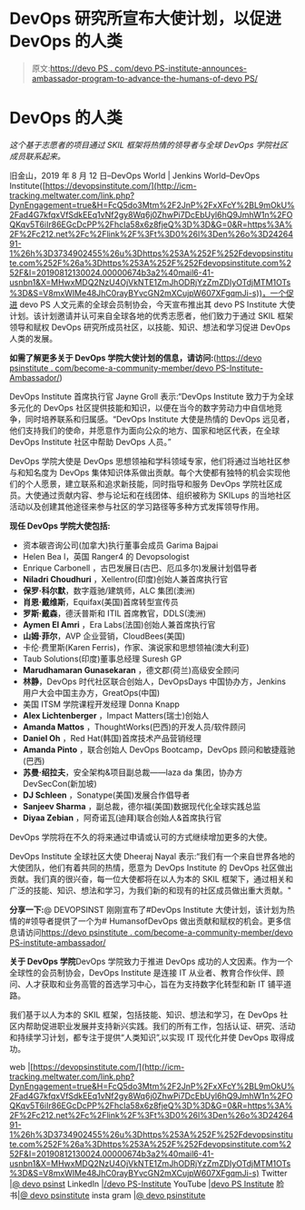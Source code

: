 # DevOps 研究所宣布大使计划，以促进 DevOps 的人类

> 原文:[https://devo PS . com/devo PS-institute-announces-ambassador-program-to-advance-the-humans-of-devo PS/](https://devops.com/devops-institute-announces-ambassador-program-to-advance-the-humans-of-devops/)

# DevOps 的人类

*这个基于志愿者的项目通过 SKIL 框架将热情的领导者与全球 DevOps 学院社区成员联系起来。*

旧金山，2019 年 8 月 12 日–DevOps World | Jenkins World–DevOps Institute([https://devopsinstitute.com/](http://icm-tracking.meltwater.com/link.php?DynEngagement=true&H=FcQ5do3Mtm%2F2JnP%2FxXFcY%2BL9mOkU%2Fad4G7kfqxVfSdkEEq1vNf2gy8Wq6j0ZhwPi7DcEbUyl6hQ9JmhW1n%2FOQKqv5T6iIr86EGcDcPP%2FhcIa58x6z8fjeQ%3D%3D&G=0&R=https%3A%2F%2Fc212.net%2Fc%2Flink%2F%3Ft%3D0%26l%3Den%26o%3D2426491-1%26h%3D3734902455%26u%3Dhttps%253A%252F%252Fdevopsinstitute.com%252F%26a%3Dhttps%253A%252F%252Fdevopsinstitute.com%252F&I=20190812130024.00000674b3a2%40mail6-41-usnbn1&X=MHwxMDQ2NzU4OjVkNTE1ZmJhODRjYzZmZDIyOTdjMTM1OTs%3D&S=V8mxWIMe48JhC0rayBYvcGN2mXCujpW607XFgqmJi-s))，一个促进 devo PS 人文元素的全球会员制协会，今天宣布推出其 devo PS Institute 大使计划。该计划邀请并认可来自全球各地的优秀志愿者，他们致力于通过 SKIL 框架领导和赋权 DevOps 研究所成员社区，以技能、知识、想法和学习促进 DevOps 人类的发展。

**如需了解更多关于 DevOps 学院大使计划的信息，请访问:**([https://devo psinstitute . com/become-a-community-member/devo PS-Institute-Ambassador/](http://icm-tracking.meltwater.com/link.php?DynEngagement=true&H=FcQ5do3Mtm%2F2JnP%2FxXFcY%2BL9mOkU%2Fad4G7kfqxVfSdkEEq1vNf2gy8Wq6j0ZhwPi7DcEbUyl6hQ9JmhW1n%2FOQKqv5T6iIr86EGcDcPP%2FhcIa58x6z8fjeQ%3D%3D&G=0&R=https%3A%2F%2Fdevopsinstitute.com%2Fbecome-a-community-member%2Fdevops-institute-ambassador%2F&I=20190812130024.00000674b3a2%40mail6-41-usnbn1&X=MHwxMDQ2NzU4OjVkNTE1ZmJhODRjYzZmZDIyOTdjMTM1OTs%3D&S=6vtGHS-VuQibUu_eSGhwn75vruEGoLIk0boR0kAdwcI))

DevOps Institute 首席执行官 Jayne Groll 表示:“DevOps Institute 致力于为全球多元化的 DevOps 社区提供技能和知识，以便在当今的数字劳动力中自信地竞争，同时培养联系和归属感。“DevOps Institute 大使是热情的 DevOps 远见者，他们支持我们的使命，并愿意作为面向公众的地方、国家和地区代表，在全球 DevOps Institute 社区中帮助 DevOps 人员。”

DevOps 学院大使是 DevOps 思想领袖和学科领域专家，他们将通过当地社区参与和知名度为 DevOps 集体知识体系做出贡献。每个大使都有独特的机会实现他们的个人愿景，建立联系和追求新技能，同时指导和服务 DevOps 学院社区成员。大使通过贡献内容、参与论坛和在线团体、组织被称为 SKILups 的当地社区活动以及创建其他途径来参与社区的学习路径等多种方式发挥领导作用。

**现任 DevOps 学院大使包括:**

*   资本碳咨询公司(加拿大)执行董事会成员 Garima Bajpai
*   Helen Bea l，英国 Ranger4 的 Devopsologist
*   Enrique Carbonell ，古巴发展日(古巴、厄瓜多尔)发展计划倡导者
*   **Niladri Choudhuri** ，Xellentro(印度)创始人兼首席执行官
*   **保罗·科尔默**，数字蔻驰/建筑师，ALC 集团(澳洲)
*   **肖恩·戴维斯**，Equifax(美国)首席转型宣传员
*   **罗斯·戴森**，德沃普斯和 ITIL 首席教官，DDLS(澳洲)
*   **Aymen El Amri** ，Era Labs(法国)创始人兼首席执行官
*   **山姆·菲尔**，AVP 企业营销，CloudBees(美国)
*   卡伦·费里斯(Karen Ferris)，作家、演说家和思想领袖(澳大利亚)
*   Taub Solutions(印度)董事总经理 Suresh GP
*   **Marudhamaran Gunasekaran** ，德文郡(荷兰)高级安全顾问
*   **林静**，DevOps 时代社区联合创始人，DevOpsDays 中国协办方，Jenkins 用户大会中国主办方，GreatOps(中国)
*   美国 ITSM 学院课程开发经理 Donna Knapp
*   **Alex Lichtenberger** ，Impact Matters(瑞士)创始人
*   **Amanda Mattos** ，ThoughtWorks(巴西)的开发人员/软件顾问
*   **Daniel Oh** ，Red Hat(韩国)首席技术产品营销经理
*   **Amanda Pinto** ，联合创始人 DevOps Bootcamp，DevOps 顾问和敏捷蔻驰(巴西)
*   **苏曼·绍拉夫**，安全架构&项目副总裁——laza da 集团，协办方 DevSecCon(新加坡)
*   **DJ Schleen** ，Sonatype(美国)发展合作倡导者
*   **Sanjeev Sharma** ，副总裁，德尔福(美国)数据现代化全球实践总监
*   **Diyaa Zebian** ，阿奇诺瓦(迪拜)联合创始人&首席执行官

DevOps 学院将在不久的将来通过申请或认可的方式继续增加更多的大使。

DevOps Institute 全球社区大使 Dheeraj Nayal 表示:“我们有一个来自世界各地的大使团队，他们有着共同的热情，愿意为 DevOps Institute 的 DevOps 社区做出贡献。我们真的很兴奋，每一位大使都将在以人为本的 SKIL 框架下，通过相关和广泛的技能、知识、想法和学习，为我们新的和现有的社区成员做出重大贡献。"

**分享一下:**@ DEVOPSINST 刚刚宣布了#DevOps Institute 大使计划，该计划为热情的#领导者提供了一个为# HumansofDevOps 做出贡献和赋权的机会。更多信息请访问[https://devo psinstitute . com/become-a-community-member/devo PS-institute-ambassador/](http://icm-tracking.meltwater.com/link.php?DynEngagement=true&H=FcQ5do3Mtm%2F2JnP%2FxXFcY%2BL9mOkU%2Fad4G7kfqxVfSdkEEq1vNf2gy8Wq6j0ZhwPi7DcEbUyl6hQ9JmhW1n%2FOQKqv5T6iIr86EGcDcPP%2FhcIa58x6z8fjeQ%3D%3D&G=0&R=https%3A%2F%2Fdevopsinstitute.com%2Fbecome-a-community-member%2Fdevops-institute-ambassador%2F&I=20190812130024.00000674b3a2%40mail6-41-usnbn1&X=MHwxMDQ2NzU4OjVkNTE1ZmJhODRjYzZmZDIyOTdjMTM1OTs%3D&S=6vtGHS-VuQibUu_eSGhwn75vruEGoLIk0boR0kAdwcI)

**关于 DevOps 学院**DevOps 学院致力于推进 DevOps 成功的人文因素。作为一个全球性的会员制协会，DevOps Institute 是连接 IT 从业者、教育合作伙伴、顾问、人才获取和业务高管的首选学习中心，旨在为支持数字化转型和新 IT 铺平道路。

我们基于以人为本的 SKIL 框架，包括技能、知识、想法和学习，在 DevOps 社区内帮助促进职业发展并支持新兴实践。我们的所有工作，包括认证、研究、活动和持续学习计划，都专注于提供“人类知识”,以实现 IT 现代化并使 DevOps 取得成功。

web |[https://devopsinstitute.com/](http://icm-tracking.meltwater.com/link.php?DynEngagement=true&H=FcQ5do3Mtm%2F2JnP%2FxXFcY%2BL9mOkU%2Fad4G7kfqxVfSdkEEq1vNf2gy8Wq6j0ZhwPi7DcEbUyl6hQ9JmhW1n%2FOQKqv5T6iIr86EGcDcPP%2FhcIa58x6z8fjeQ%3D%3D&G=0&R=https%3A%2F%2Fc212.net%2Fc%2Flink%2F%3Ft%3D0%26l%3Den%26o%3D2426491-1%26h%3D3734902455%26u%3Dhttps%253A%252F%252Fdevopsinstitute.com%252F%26a%3Dhttps%253A%252F%252Fdevopsinstitute.com%252F&I=20190812130024.00000674b3a2%40mail6-41-usnbn1&X=MHwxMDQ2NzU4OjVkNTE1ZmJhODRjYzZmZDIyOTdjMTM1OTs%3D&S=V8mxWIMe48JhC0rayBYvcGN2mXCujpW607XFgqmJi-s)
Twitter |[@ devo psinst](http://icm-tracking.meltwater.com/link.php?DynEngagement=true&H=FcQ5do3Mtm%2F2JnP%2FxXFcY%2BL9mOkU%2Fad4G7kfqxVfSdkEEq1vNf2gy8Wq6j0ZhwPi7DcEbUyl6hQ9JmhW1n%2FOQKqv5T6iIr86EGcDcPP%2FhcIa58x6z8fjeQ%3D%3D&G=0&R=https%3A%2F%2Fc212.net%2Fc%2Flink%2F%3Ft%3D0%26l%3Den%26o%3D2426491-1%26h%3D3858820954%26u%3Dhttps%253A%252F%252Ftwitter.com%252FDEVOPSINST%26a%3D%2540DEVOPSINST&I=20190812130024.00000674b3a2%40mail6-41-usnbn1&X=MHwxMDQ2NzU4OjVkNTE1ZmJhODRjYzZmZDIyOTdjMTM1OTs%3D&S=ibOAuv__do1bguSaEeTtvu4Rr2B98X5ZoejwEoozqVk)
LinkedIn |[/devo PS-Institute](http://icm-tracking.meltwater.com/link.php?DynEngagement=true&H=FcQ5do3Mtm%2F2JnP%2FxXFcY%2BL9mOkU%2Fad4G7kfqxVfSdkEEq1vNf2gy8Wq6j0ZhwPi7DcEbUyl6hQ9JmhW1n%2FOQKqv5T6iIr86EGcDcPP%2FhcIa58x6z8fjeQ%3D%3D&G=0&R=https%3A%2F%2Fc212.net%2Fc%2Flink%2F%3Ft%3D0%26l%3Den%26o%3D2426491-1%26h%3D3234531794%26u%3Dhttps%253A%252F%252Fwww.linkedin.com%252Fcompany%252Fdevops-institute%252F%26a%3D%252Fdevops-institute&I=20190812130024.00000674b3a2%40mail6-41-usnbn1&X=MHwxMDQ2NzU4OjVkNTE1ZmJhODRjYzZmZDIyOTdjMTM1OTs%3D&S=RczLlEavvrbcCvW66EoZCDjj-rxzeJrQA58taHrS0PE)
YouTube |[devo PS Institute](http://icm-tracking.meltwater.com/link.php?DynEngagement=true&H=FcQ5do3Mtm%2F2JnP%2FxXFcY%2BL9mOkU%2Fad4G7kfqxVfSdkEEq1vNf2gy8Wq6j0ZhwPi7DcEbUyl6hQ9JmhW1n%2FOQKqv5T6iIr86EGcDcPP%2FhcIa58x6z8fjeQ%3D%3D&G=0&R=https%3A%2F%2Fc212.net%2Fc%2Flink%2F%3Ft%3D0%26l%3Den%26o%3D2426491-1%26h%3D2875999421%26u%3Dhttps%253A%252F%252Fwww.youtube.com%252Fchannel%252FUCiqgwRodneKQeMx6ndPR7yw%26a%3DDevOps%2BInstitute&I=20190812130024.00000674b3a2%40mail6-41-usnbn1&X=MHwxMDQ2NzU4OjVkNTE1ZmJhODRjYzZmZDIyOTdjMTM1OTs%3D&S=UYfIRRTjz6mHog7yqtLQZiMEQ-BMMd3VMgLS7Ulx4x4)
脸书|[@ devo psinstitute](http://icm-tracking.meltwater.com/link.php?DynEngagement=true&H=FcQ5do3Mtm%2F2JnP%2FxXFcY%2BL9mOkU%2Fad4G7kfqxVfSdkEEq1vNf2gy8Wq6j0ZhwPi7DcEbUyl6hQ9JmhW1n%2FOQKqv5T6iIr86EGcDcPP%2FhcIa58x6z8fjeQ%3D%3D&G=0&R=https%3A%2F%2Fwww.facebook.com%2FDevOpsInstitute%2F&I=20190812130024.00000674b3a2%40mail6-41-usnbn1&X=MHwxMDQ2NzU4OjVkNTE1ZmJhODRjYzZmZDIyOTdjMTM1OTs%3D&S=ByGdxX0dhtokVRVvqhg71JIsJy9-JhQ8EcckCo7TIVQ)
insta gram |[@ devo psinstitute](http://icm-tracking.meltwater.com/link.php?DynEngagement=true&H=FcQ5do3Mtm%2F2JnP%2FxXFcY%2BL9mOkU%2Fad4G7kfqxVfSdkEEq1vNf2gy8Wq6j0ZhwPi7DcEbUyl6hQ9JmhW1n%2FOQKqv5T6iIr86EGcDcPP%2FhcIa58x6z8fjeQ%3D%3D&G=0&R=https%3A%2F%2Fwww.instagram.com%2Fhumansofdevops%2F&I=20190812130024.00000674b3a2%40mail6-41-usnbn1&X=MHwxMDQ2NzU4OjVkNTE1ZmJhODRjYzZmZDIyOTdjMTM1OTs%3D&S=WmYpM6lIFlLAI88UbrYblxfZp2dEaxJ5Fj6I0JONVyY)